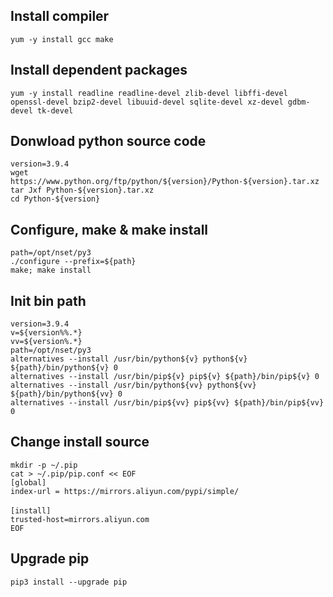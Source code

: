## Install compiler
`yum -y install gcc make`

## Install dependent packages
`yum -y install readline readline-devel zlib-devel libffi-devel openssl-devel bzip2-devel libuuid-devel sqlite-devel xz-devel gdbm-devel tk-devel`

## Donwload python source code
`version=3.9.4`<br />
`wget  https://www.python.org/ftp/python/${version}/Python-${version}.tar.xz`<br />
`tar Jxf Python-${version}.tar.xz`<br />
`cd Python-${version}`

## Configure, make & make install
`path=/opt/nset/py3`<br />
`./configure --prefix=${path}`<br />
`make; make install`<br />

## Init bin path
`version=3.9.4`<br />
`v=${version%%.*}`<br />
`vv=${version%.*}`<br />
`path=/opt/nset/py3`<br />
`alternatives --install /usr/bin/python${v} python${v} ${path}/bin/python${v} 0`<br />
`alternatives --install /usr/bin/pip${v} pip${v} ${path}/bin/pip${v} 0`<br />
`alternatives --install /usr/bin/python${vv} python${vv} ${path}/bin/python${vv} 0`<br />
`alternatives --install /usr/bin/pip${vv} pip${vv} ${path}/bin/pip${vv} 0`<br />

## Change install source
`mkdir -p ~/.pip`<br />
`cat > ~/.pip/pip.conf << EOF`<br />
`[global]`<br />
`index-url = https://mirrors.aliyun.com/pypi/simple/`<br />
<br />
`[install]`<br />
`trusted-host=mirrors.aliyun.com`<br />
`EOF`<br />

## Upgrade pip
`pip3 install --upgrade pip`<br />
